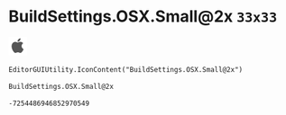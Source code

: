 # BuildSettings.OSX.Small@2x `33x33`
<img src="/img/BuildSettings.OSX.Small@2x.png" width=33 height=33>

``` CSharp
EditorGUIUtility.IconContent("BuildSettings.OSX.Small@2x")
```
```
BuildSettings.OSX.Small@2x
```
```
-7254486946852970549
```
